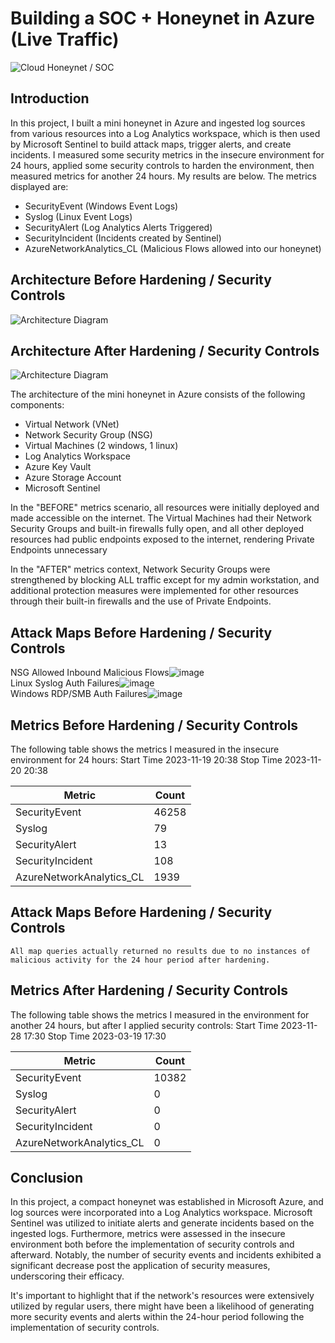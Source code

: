 # Building a SOC + Honeynet in Azure (Live Traffic)
![Cloud Honeynet / SOC](https://github.com/davidjenkins85/Cloud-SOC/assets/150871072/31a38018-14df-40d3-8c82-178b77a865a6)

## Introduction

In this project, I built a mini honeynet in Azure and ingested log sources from various resources into a Log Analytics workspace, which is then used by Microsoft Sentinel to build attack maps, trigger alerts, and create incidents. I measured some security metrics in the insecure environment for 24 hours, applied some security controls to harden the environment, then measured metrics for another 24 hours. My results are below. The metrics displayed are:

- SecurityEvent (Windows Event Logs)
- Syslog (Linux Event Logs)
- SecurityAlert (Log Analytics Alerts Triggered)
- SecurityIncident (Incidents created by Sentinel)
- AzureNetworkAnalytics_CL (Malicious Flows allowed into our honeynet)

## Architecture Before Hardening / Security Controls
![Architecture Diagram](https://github.com/davidjenkins85/Cloud-SOC/assets/150871072/59a39851-8379-47b6-a87c-bc4e77ebfc57)


## Architecture After Hardening / Security Controls
![Architecture Diagram](https://github.com/davidjenkins85/Cloud-SOC/assets/150871072/fb56b151-e0bf-41fa-91ab-6c043c787406)


The architecture of the mini honeynet in Azure consists of the following components:

- Virtual Network (VNet)
- Network Security Group (NSG)
- Virtual Machines (2 windows, 1 linux)
- Log Analytics Workspace
- Azure Key Vault
- Azure Storage Account
- Microsoft Sentinel

In the "BEFORE" metrics scenario, all resources were initially deployed and made accessible on the internet. The Virtual Machines had their Network Security Groups and built-in firewalls fully open, and all other deployed resources had public endpoints exposed to the internet, rendering Private Endpoints unnecessary

In the "AFTER" metrics context, Network Security Groups were strengthened by blocking ALL traffic except for my admin workstation, and additional protection measures were implemented for other resources through their built-in firewalls and the use of Private Endpoints.

## Attack Maps Before Hardening / Security Controls
NSG Allowed Inbound Malicious Flows![image](https://github.com/davidjenkins85/Cloud-SOC/assets/150871072/96229d79-108d-496b-9843-fb1951d4d415)
<br>
Linux Syslog Auth Failures![image](https://github.com/davidjenkins85/Cloud-SOC/assets/150871072/e9141db0-0850-419c-b6eb-9a309a11d6cf)
<br>
Windows RDP/SMB Auth Failures![image](https://github.com/davidjenkins85/Cloud-SOC/assets/150871072/044505e4-4125-414b-be24-7a5d2c17c32d)<br>

## Metrics Before Hardening / Security Controls

The following table shows the metrics I measured in the insecure environment for 24 hours:
Start Time 2023-11-19 20:38
Stop Time 2023-11-20 20:38

| Metric                   | Count
| ------------------------ | -----
| SecurityEvent            | 46258
| Syslog                   | 79
| SecurityAlert            | 13
| SecurityIncident         | 108
| AzureNetworkAnalytics_CL | 1939

## Attack Maps Before Hardening / Security Controls

```All map queries actually returned no results due to no instances of malicious activity for the 24 hour period after hardening.```

## Metrics After Hardening / Security Controls

The following table shows the metrics I measured in the environment for another 24 hours, but after I applied security controls:
Start Time 2023-11-28 17:30
Stop Time	2023-03-19 17:30

| Metric                   | Count
| ------------------------ | -----
| SecurityEvent            | 10382
| Syslog                   | 0
| SecurityAlert            | 0
| SecurityIncident         | 0
| AzureNetworkAnalytics_CL | 0

## Conclusion

In this project, a compact honeynet was established in Microsoft Azure, and log sources were incorporated into a Log Analytics workspace. Microsoft Sentinel was utilized to initiate alerts and generate incidents based on the ingested logs. Furthermore, metrics were assessed in the insecure environment both before the implementation of security controls and afterward. Notably, the number of security events and incidents exhibited a significant decrease post the application of security measures, underscoring their efficacy.

It's important to highlight that if the network's resources were extensively utilized by regular users, there might have been a likelihood of generating more security events and alerts within the 24-hour period following the implementation of security controls.
